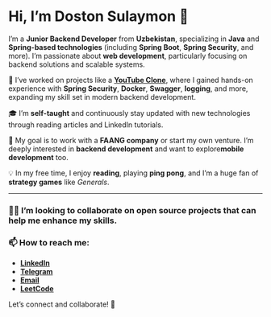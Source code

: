 # Hi, I’m Doston Sulaymon 👋

I’m a **Junior Backend Developer** from **Uzbekistan**, specializing in **Java** and **Spring-based technologies** (including **Spring Boot**, **Spring Security**, and more). I’m passionate about **web development**, particularly focusing on backend solutions and scalable systems.

🚀 I’ve worked on projects like a **[YouTube Clone](https://github.com/dostonbekqosimov/youtube-backend)**, where I gained hands-on experience with **Spring Security**, **Docker**, **Swagger**, **logging**, and more, expanding my skill set in modern backend development.

🎓 I’m **self-taught** and continuously stay updated with new technologies through reading articles and LinkedIn tutorials.

🌱 My goal is to work with a **FAANG company** or start my own venture. I’m deeply interested in **backend development** and want to explore**mobile development** too.

💡 In my free time, I enjoy **reading**, playing **ping pong**, and I’m a huge fan of **strategy games** like *Generals*.

---

### 🚀🚀 I’m looking to collaborate on open source projects that can help me enhance my skills.

### 📫 How to reach me:
- **[LinkedIn](https://www.linkedin.com/in/doston-sulaymon-7a085a242/)**
- **[Telegram](https://t.me/dostonsulaymon01)**
- **[Email](dostonqosimiy19@gmail.com)**
- **[LeetCode](https://leetcode.com/u/doston0123/)**

Let’s connect and collaborate! 🤝
